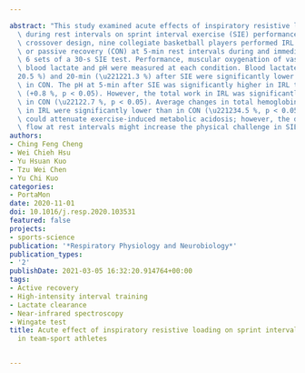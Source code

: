 ---
abstract: "This study examined acute effects of inspiratory resistive loading (IRL)\
  \ during rest intervals on sprint interval exercise (SIE) performance. In a randomized\
  \ crossover design, nine collegiate basketball players performed IRL (15 cmH2O)\
  \ or passive recovery (CON) at 5-min rest intervals during and immediately after\
  \ 6 sets of a 30-s SIE test. Performance, muscular oxygenation of vastus lateralis,\
  \ blood lactate and pH were measured at each condition. Blood lactate at 5-min (\u2212\
  20.5 %) and 20-min (\u221221.3 %) after SIE were significantly lower in IRL than\
  \ in CON. The pH at 5-min after SIE was significantly higher in IRL than in CON\
  \ (+0.8 %, p < 0.05). However, the total work in IRL was significantly lower than\
  \ in CON (\u22122.7 %, p < 0.05). Average changes in total hemoglobin at rest intervals\
  \ in IRL were significantly lower than in CON (\u221234.5 %, p < 0.05). The IRL\
  \ could attenuate exercise-induced metabolic acidosis; however, the decreased blood\
  \ flow at rest intervals might increase the physical challenge in SIE."
authors:
- Ching Feng Cheng
- Wei Chieh Hsu
- Yu Hsuan Kuo
- Tzu Wei Chen
- Yu Chi Kuo
categories:
- PortaMon
date: 2020-11-01
doi: 10.1016/j.resp.2020.103531
featured: false
projects:
- sports-science
publication: '*Respiratory Physiology and Neurobiology*'
publication_types:
- '2'
publishDate: 2021-03-05 16:32:20.914764+00:00
tags:
- Active recovery
- High-intensity interval training
- Lactate clearance
- Near-infrared spectroscopy
- Wingate test
title: Acute effect of inspiratory resistive loading on sprint interval exercise performance
  in team-sport athletes

---
